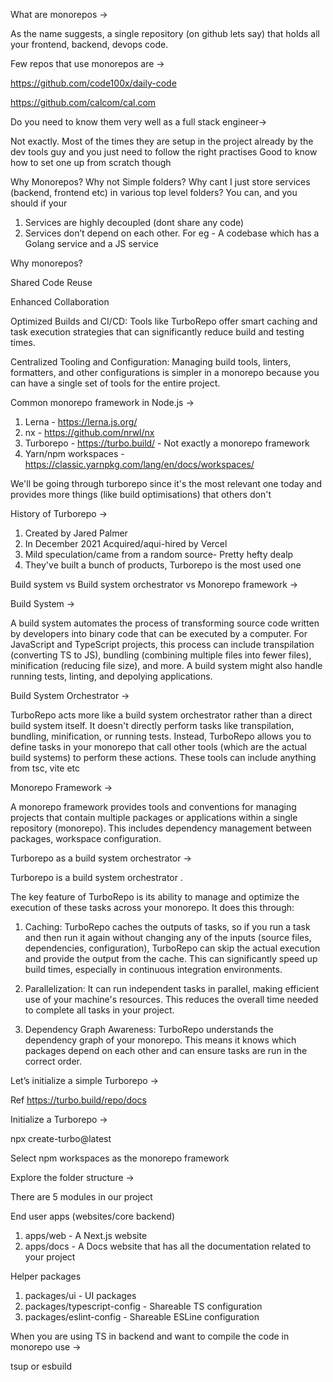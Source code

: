 What are monorepos ->

As the name suggests, a single repository (on github lets say) that holds all your frontend, backend, devops code.

Few repos that use monorepos are ->

https://github.com/code100x/daily-code

https://github.com/calcom/cal.com

Do you need to know them very well as a full stack engineer->

Not exactly. Most of the times they are setup in the project already by the dev tools guy and you just need to follow the right practises
Good to know how to set one up from scratch though

Why Monorepos?
Why not Simple folders?
Why cant I just store services (backend, frontend etc) in various top level folders?
You can, and you should if your

1. Services are highly decoupled (dont share any code)
2. Services don’t depend on each other.
For eg - A codebase which has a Golang service and a JS service



Why monorepos?

Shared Code Reuse

Enhanced Collaboration

Optimized Builds and CI/CD: Tools like TurboRepo offer smart caching and task execution strategies that can significantly reduce build and testing times.

Centralized Tooling and Configuration: Managing build tools, linters, formatters, and other configurations is simpler in a monorepo because you can have a single set of tools for the entire project. 



Common monorepo framework in Node.js ->

1. Lerna - https://lerna.js.org/
2. nx - https://github.com/nrwl/nx
3. Turborepo - https://turbo.build/     - Not exactly a monorepo framework
4. Yarn/npm workspaces  - https://classic.yarnpkg.com/lang/en/docs/workspaces/

We'll be going through turborepo since it's the most relevant one today and provides more things (like build optimisations) that others don't


History of Turborepo ->

1. Created by Jared Palmer
2. In December 2021 Acquired/aqui-hired by Vercel
3. Mild speculation/came from a random source- Pretty hefty dealp
4. They've built a bunch of products, Turborepo is the most used one


Build system vs Build system orchestrator vs Monorepo framework ->


Build System ->

A build system automates the process of transforming source code written by developers into binary code that can be executed by a computer. For JavaScript and TypeScript projects, this process can include transpilation (converting TS to JS), bundling (combining multiple files into fewer files), minification (reducing file size), and more. A build system might also handle running tests, linting, and depolying applications.


Build System Orchestrator ->

TurboRepo acts more like a build system orchestrator rather than a direct build system itself. It doesn't directly perform tasks like transpilation, bundling, minification, or running tests. Instead, TurboRepo allows you to define tasks in your monorepo that call other tools (which are the actual build systems) to perform these actions. 
These tools can include anything from tsc, vite etc


Monorepo Framework  ->

A monorepo framework provides tools and conventions for managing projects that contain multiple packages or applications within a single repository (monorepo). This includes dependency management between packages, workspace configuration.






Turborepo as a build system orchestrator   ->

Turborepo is a build system orchestrator . 

The key feature of TurboRepo is its ability to manage and optimize the execution of these tasks across your monorepo. It does this through:

1. Caching: TurboRepo caches the outputs of tasks, so if you run a task and then run it again without changing any of the inputs (source files, dependencies, configuration), TurboRepo can skip the actual execution and provide the output from the cache. This can significantly speed up build times, especially in continuous integration environments.

2. Parallelization: It can run independent tasks in parallel, making efficient use of your machine's resources. This reduces the overall time needed to complete all tasks in your project.

3. Dependency Graph Awareness: TurboRepo understands the dependency graph of your monorepo. This means it knows which packages depend on each other and can ensure tasks are run in the correct order.



Let’s initialize a simple Turborepo ->

Ref https://turbo.build/repo/docs

Initialize a Turborepo ->

npx create-turbo@latest

Select npm workspaces as the monorepo framework




Explore the folder structure   ->

There are 5 modules in our project

End user apps (websites/core backend)

1. apps/web - A Next.js website
2. apps/docs - A Docs website that has all the documentation related to your project

Helper packages

1. packages/ui - UI packages 
2. packages/typescript-config - Shareable TS configuration
3. packages/eslint-config - Shareable ESLine configuration 



When you are using TS in backend and want to compile the code in monorepo use ->

tsup    or esbuild